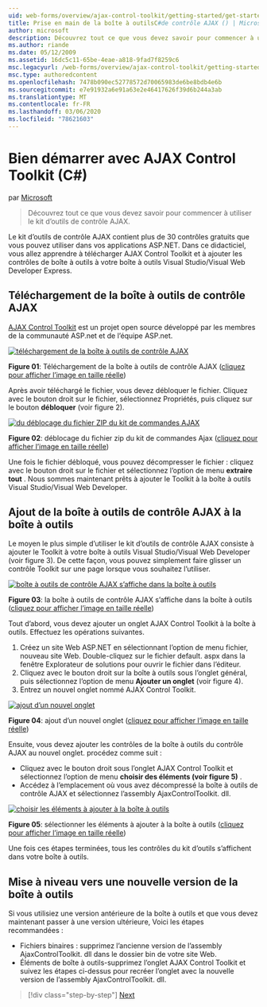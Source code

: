 ```yaml
---
uid: web-forms/overview/ajax-control-toolkit/getting-started/get-started-with-the-ajax-control-toolkit-cs
title: Prise en main de la boîte à outilsC#de contrôle AJAX () | Microsoft Docs
author: microsoft
description: Découvrez tout ce que vous devez savoir pour commencer à utiliser le kit d’outils de contrôle AJAX.
ms.author: riande
ms.date: 05/12/2009
ms.assetid: 16dc5c11-65be-4eae-a818-9fad7f8259c6
msc.legacyurl: /web-forms/overview/ajax-control-toolkit/getting-started/get-started-with-the-ajax-control-toolkit-cs
msc.type: authoredcontent
ms.openlocfilehash: 7478b090ec52778572d70065983de6be8bdb4e6b
ms.sourcegitcommit: e7e91932a6e91a63e2e46417626f39d6b244a3ab
ms.translationtype: MT
ms.contentlocale: fr-FR
ms.lasthandoff: 03/06/2020
ms.locfileid: "78621603"
---
```

# <a name="get-started-with-the-ajax-control-toolkit-c"></a>Bien démarrer avec AJAX Control Toolkit (C#)

par [Microsoft](https://github.com/microsoft)

> Découvrez tout ce que vous devez savoir pour commencer à utiliser le kit d’outils de contrôle AJAX.

Le kit d’outils de contrôle AJAX contient plus de 30 contrôles gratuits que vous pouvez utiliser dans vos applications ASP.NET. Dans ce didacticiel, vous allez apprendre à télécharger AJAX Control Toolkit et à ajouter les contrôles de boîte à outils à votre boîte à outils Visual Studio/Visual Web Developer Express.

## <a name="downloading-the-ajax-control-toolkit"></a>Téléchargement de la boîte à outils de contrôle AJAX

[AJAX Control Toolkit](http://devexpress.com/act) est un projet open source développé par les membres de la communauté ASP.net et de l’équipe ASP.net. 

[![téléchargement de la boîte à outils de contrôle AJAX](get-started-with-the-ajax-control-toolkit-cs/_static/image1.jpg)](get-started-with-the-ajax-control-toolkit-cs/_static/image1.png)

**Figure 01**: Téléchargement de la boîte à outils de contrôle AJAX ([cliquez pour afficher l’image en taille réelle](get-started-with-the-ajax-control-toolkit-cs/_static/image2.png))

Après avoir téléchargé le fichier, vous devez débloquer le fichier. Cliquez avec le bouton droit sur le fichier, sélectionnez Propriétés, puis cliquez sur le bouton **débloquer** (voir figure 2).

[![du déblocage du fichier ZIP du kit de commandes AJAX](get-started-with-the-ajax-control-toolkit-cs/_static/image2.jpg)](get-started-with-the-ajax-control-toolkit-cs/_static/image3.png)

**Figure 02**: déblocage du fichier zip du kit de commandes Ajax ([cliquez pour afficher l’image en taille réelle](get-started-with-the-ajax-control-toolkit-cs/_static/image4.png))

Une fois le fichier débloqué, vous pouvez décompresser le fichier : cliquez avec le bouton droit sur le fichier et sélectionnez l’option de menu **extraire tout** . Nous sommes maintenant prêts à ajouter le Toolkit à la boîte à outils Visual Studio/Visual Web Developer.

## <a name="adding-the-ajax-control-toolkit-to-the-toolbox"></a>Ajout de la boîte à outils de contrôle AJAX à la boîte à outils

Le moyen le plus simple d’utiliser le kit d’outils de contrôle AJAX consiste à ajouter le Toolkit à votre boîte à outils Visual Studio/Visual Web Developer (voir figure 3). De cette façon, vous pouvez simplement faire glisser un contrôle Toolkit sur une page lorsque vous souhaitez l’utiliser.

[![boîte à outils de contrôle AJAX s’affiche dans la boîte à outils](get-started-with-the-ajax-control-toolkit-cs/_static/image3.jpg)](get-started-with-the-ajax-control-toolkit-cs/_static/image5.png)

**Figure 03**: la boîte à outils de contrôle AJAX s’affiche dans la boîte à outils ([cliquez pour afficher l’image en taille réelle](get-started-with-the-ajax-control-toolkit-cs/_static/image6.png))

Tout d’abord, vous devez ajouter un onglet AJAX Control Toolkit à la boîte à outils. Effectuez les opérations suivantes.

1. Créez un site Web ASP.NET en sélectionnant l’option de menu fichier, nouveau site Web. Double-cliquez sur le fichier default. aspx dans la fenêtre Explorateur de solutions pour ouvrir le fichier dans l’éditeur.
2. Cliquez avec le bouton droit sur la boîte à outils sous l’onglet général, puis sélectionnez l’option de menu **Ajouter un onglet** (voir figure 4).
3. Entrez un nouvel onglet nommé AJAX Control Toolkit.

[![ajout d’un nouvel onglet](get-started-with-the-ajax-control-toolkit-cs/_static/image4.jpg)](get-started-with-the-ajax-control-toolkit-cs/_static/image7.png)

**Figure 04**: ajout d’un nouvel onglet ([cliquez pour afficher l’image en taille réelle](get-started-with-the-ajax-control-toolkit-cs/_static/image8.png))

Ensuite, vous devez ajouter les contrôles de la boîte à outils du contrôle AJAX au nouvel onglet. procédez comme suit :

- Cliquez avec le bouton droit sous l’onglet AJAX Control Toolkit et sélectionnez l’option de menu **choisir des éléments (voir figure 5)** .
- Accédez à l’emplacement où vous avez décompressé la boîte à outils de contrôle AJAX et sélectionnez l’assembly AjaxControlToolkit. dll.

[![choisir les éléments à ajouter à la boîte à outils](get-started-with-the-ajax-control-toolkit-cs/_static/image5.jpg)](get-started-with-the-ajax-control-toolkit-cs/_static/image9.png)

**Figure 05**: sélectionner les éléments à ajouter à la boîte à outils ([cliquez pour afficher l’image en taille réelle](get-started-with-the-ajax-control-toolkit-cs/_static/image10.png))

Une fois ces étapes terminées, tous les contrôles du kit d’outils s’affichent dans votre boîte à outils.

## <a name="upgrading-to-a-new-version-of-the-toolkit"></a>Mise à niveau vers une nouvelle version de la boîte à outils

Si vous utilisiez une version antérieure de la boîte à outils et que vous devez maintenant passer à une version ultérieure, Voici les étapes recommandées :

- Fichiers binaires : supprimez l’ancienne version de l’assembly AjaxControlToolkit. dll dans le dossier bin de votre site Web.
- Éléments de boîte à outils-supprimez l’onglet AJAX Control Toolkit et suivez les étapes ci-dessus pour recréer l’onglet avec la nouvelle version de l’assembly AjaxControlToolkit. dll.

> [!div class="step-by-step"]
> [Next](using-ajax-control-toolkit-controls-and-control-extenders-cs.md)
